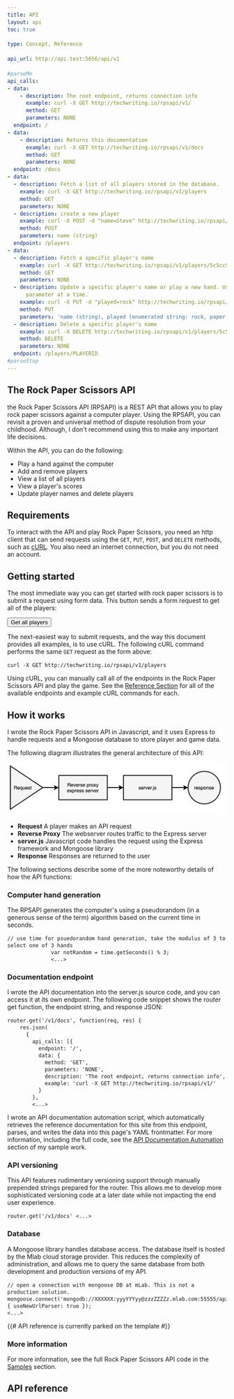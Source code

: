 ```yaml
---
title: API
layout: api
toc: true

type: Concept, Reference

api_url: http://api.test:5656/api/v1

#parseMe
api_calls:
- data:
    - description: The root endpoint, returns connection info
      example: curl -X GET http://techwriting.io/rpsapi/v1/
      method: GET
      parameters: NONE
  endpoint: /
- data:
    - description: Returns this documentation
      example: curl -X GET http://techwriting.io/rpsapi/v1/docs
      method: GET
      parameters: NONE
  endpoint: /docs
- data:
  - description: Fetch a list of all players stored in the database.
    example: curl -X GET http://techwriting.io/rpsapi/v1/players
    method: GET
    parameters: NONE
  - description: create a new player
    example: curl -X POST -d "name=Steve" http://techwriting.io/rpsapi/v1/players
    method: POST
    parameters: name (string)
  endpoint: /players
- data:
  - description: Fetch a specific player's name
    example: curl -X GET http://techwriting.io/rpsapi/v1/players/5c5cc956608ab82cb789da6b
    method: GET
    parameters: NONE
  - description: Update a specific player's name or play a new hand. Use only one
      parameter at a time.
    example: curl -X PUT -d "played=rock" http://techwriting.io/rpsapi/v1/players/5c5cc956608ab82cb789da6b
    method: PUT
    parameters: 'name (string), played (enumerated string: rock, paper, scissors)'
  - description: Delete a specific player's name
    example: curl -X DELETE http://techwriting.io/rpsapi/v1/players/5c5cc956608ab82cb789da6b
    method: DELETE
    parameters: NONE
  endpoint: /players/PLAYERID
#parseStop
---
```


## The Rock Paper Scissors API

the Rock Paper Scissors API (RPSAPI) is a REST API that allows you to play rock paper scissors against a computer player. Using the RPSAPI, you can revisit a proven and universal method of dispute resolution from your childhood. Although, I don't recommend using this to make any important life decisions.

Within the API, you can do the following:

* Play a hand against the computer
* Add and remove players
* View a list of all players
* View a player's scores
* Update player names and delete players

## Requirements

To interact with the API and play Rock Paper Scissors, you need an http client that can send requests using the `GET`, `PUT`, `POST`, and `DELETE` methods, such as [cURL](https://curl.haxx.se). You also need an internet connection, but you do not need an account.

## Getting started

The most immediate way you can get started with rock paper scissors is to submit a request using form data. This button sends a form request to get all of the players:

<form class="getPlayers" action="http://techwriting.io/rpsapi/v1/players/" method="get">
  <input class="getPlayersButton" type="submit" name="submit" value="Get all players"/>
</form>

The next-easiest way to submit requests, and the way this document provides all examples, is to use cURL. The following cURL command performs the same `GET` request as the form above:

    curl -X GET http://techwriting.io/rpsapi/v1/players

Using cURL, you can manually call all of the endpoints in the Rock Paper Scissors API and play the game. See the [Reference Section](#api-reference) for all of the available endpoints and example cURL commands for each.

## How it works

I wrote the Rock Paper Scissors API in Javascript, and it uses Express to handle requests and a Mongoose database to store player and game data.

The following diagram illustrates the general architecture of this API:

![Diagram showing API traffic flow](/assets/img/traffic.png)

* **Request** A player makes an API request
* **Reverse Proxy** The webserver routes traffic to the Express server
* **server.js** Javascript code handles the request using the Express framework and Mongoose library
* **Response** Responses are returned to the user

The following sections describe some of the more noteworthy details of how the API functions:

### Computer hand generation

The RPSAPI generates the computer's using a pseudorandom (in a generous sense of the term) algorithm based on the current time in seconds.

```
// use time for psuedorandom hand generation, take the modulus of 3 to select one of 3 hands
              var notRandom = time.getSeconds() % 3;
              <...>
```

### Documentation endpoint

I wrote the API documentation into the server.js source code, and you can access it at its own endpoint. The following code snippet shows the router get function, the endpoint string, and response JSON:

```
router.get('/v1/docs', function(req, res) {
    res.json(
      {
        api_calls: [{
          endpoint: '/',
          data: {
            method: 'GET',
            parameters: 'NONE',
            description: 'The root endpoint, returns connection info',
            example: 'curl -X GET http://techwriting.io/rpsapi/v1/'
          }
        },
        <...>
```

I wrote an API documentation automation script, which automatically retrieves the reference documentation for this site from this endpoint, parses, and writes the data into this page's YAML frontmatter. For more information, including the full code, see the [API Documentation Automation](/sample-works/api-documentation-automation) section of my sample work.

### API versioning

This API features rudimentary versioning support through manually prepended strings prepared for the router. This allows me to develop more sophisticated versioning code at a later date while not impacting the end user experience.

```
router.get('/v1/docs' <...>
```

### Database

A Mongoose library handles database access. The database itself is hosted by the Mlab cloud storage provider. This reduces the complexity of administration, and allows me to query the same database from both development and production versions of my API.

```
// open a connection with mongoose DB at mLab. This is not a production solution.
mongoose.connect('mongodb://XXXXXX:yyyYYYyy@zzzZZZZz.mlab.com:55555/api', { useNewUrlParser: true });
<...>
```

{{# API reference is currently parked on the template #}}

### More information

For more information, see the full Rock Paper Scissors API code in the [Samples](/sample-works/rock-paper-scissors-api) section.

## API reference